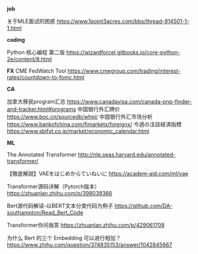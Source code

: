 **job**

关于MLE面试的困惑    https://www.1point3acres.com/bbs/thread-914501-1-1.html




**coding**

Python 核心编程 第二版 https://wizardforcel.gitbooks.io/core-python-2e/content/8.html


**FX**
CME FedWatch Tool  https://www.cmegroup.com/trading/interest-rates/countdown-to-fomc.html





**CA**

加拿大移民program汇总 https://www.canadavisa.com/canada-pnp-finder-and-tracker.html#programs
中国银行外汇牌价  https://www.boc.cn/sourcedb/whpj/
中国银行外汇市场分析  https://www.bankofchina.com/fimarkets/foreignx/
今週の注目経済指標  https://www.sbifxt.co.jp/market/economic_calendar.html





**ML**

The Annotated Transformer http://nlp.seas.harvard.edu/annotated-transformer/

【徹底解説】VAEをはじめからていねいに  https://academ-aid.com/ml/vae

Transformer源码详解（Pytorch版本）https://zhuanlan.zhihu.com/p/398039366

Bert源代码解读-以BERT文本分类代码为例子 https://github.com/DA-southampton/Read_Bert_Code

Transformer你问我答 https://zhuanlan.zhihu.com/p/429061708

为什么 Bert 的三个 Embedding 可以进行相加？  https://www.zhihu.com/question/374835153/answer/1042845667





